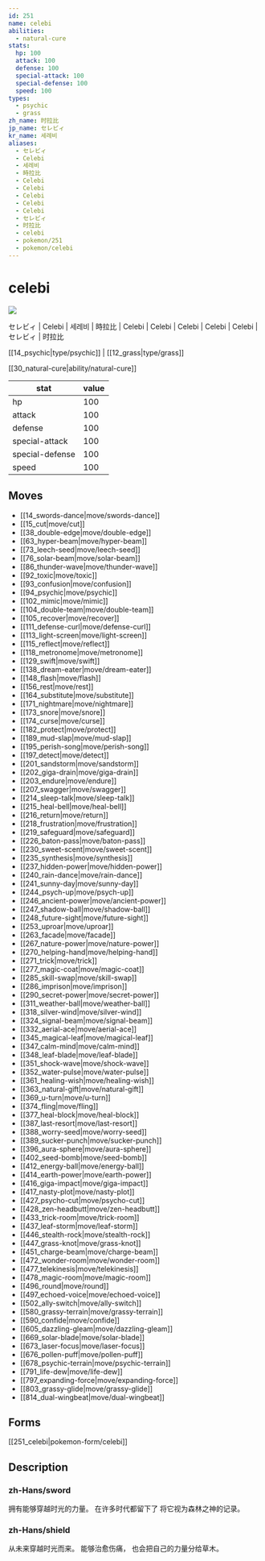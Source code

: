 ```yaml
---
id: 251
name: celebi
abilities:
  - natural-cure
stats:
  hp: 100
  attack: 100
  defense: 100
  special-attack: 100
  special-defense: 100
  speed: 100
types:
  - psychic
  - grass
zh_name: 时拉比
jp_name: セレビィ
kr_name: 세레비
aliases:
  - セレビィ
  - Celebi
  - 세레비
  - 時拉比
  - Celebi
  - Celebi
  - Celebi
  - Celebi
  - Celebi
  - セレビィ
  - 时拉比
  - celebi
  - pokemon/251
  - pokemon/celebi
---
```

# celebi

![](https://raw.githubusercontent.com/PokeAPI/sprites/master/sprites/pokemon/251.png)

セレビィ | Celebi | 세레비 | 時拉比 | Celebi | Celebi | Celebi | Celebi | Celebi | セレビィ | 时拉比

[[14_psychic|type/psychic]] | [[12_grass|type/grass]]

[[30_natural-cure|ability/natural-cure]]

|stat|value|
|---|---|
|hp|100|
|attack|100|
|defense|100|
|special-attack|100|
|special-defense|100|
|speed|100|


## Moves

- [[14_swords-dance|move/swords-dance]]
- [[15_cut|move/cut]]
- [[38_double-edge|move/double-edge]]
- [[63_hyper-beam|move/hyper-beam]]
- [[73_leech-seed|move/leech-seed]]
- [[76_solar-beam|move/solar-beam]]
- [[86_thunder-wave|move/thunder-wave]]
- [[92_toxic|move/toxic]]
- [[93_confusion|move/confusion]]
- [[94_psychic|move/psychic]]
- [[102_mimic|move/mimic]]
- [[104_double-team|move/double-team]]
- [[105_recover|move/recover]]
- [[111_defense-curl|move/defense-curl]]
- [[113_light-screen|move/light-screen]]
- [[115_reflect|move/reflect]]
- [[118_metronome|move/metronome]]
- [[129_swift|move/swift]]
- [[138_dream-eater|move/dream-eater]]
- [[148_flash|move/flash]]
- [[156_rest|move/rest]]
- [[164_substitute|move/substitute]]
- [[171_nightmare|move/nightmare]]
- [[173_snore|move/snore]]
- [[174_curse|move/curse]]
- [[182_protect|move/protect]]
- [[189_mud-slap|move/mud-slap]]
- [[195_perish-song|move/perish-song]]
- [[197_detect|move/detect]]
- [[201_sandstorm|move/sandstorm]]
- [[202_giga-drain|move/giga-drain]]
- [[203_endure|move/endure]]
- [[207_swagger|move/swagger]]
- [[214_sleep-talk|move/sleep-talk]]
- [[215_heal-bell|move/heal-bell]]
- [[216_return|move/return]]
- [[218_frustration|move/frustration]]
- [[219_safeguard|move/safeguard]]
- [[226_baton-pass|move/baton-pass]]
- [[230_sweet-scent|move/sweet-scent]]
- [[235_synthesis|move/synthesis]]
- [[237_hidden-power|move/hidden-power]]
- [[240_rain-dance|move/rain-dance]]
- [[241_sunny-day|move/sunny-day]]
- [[244_psych-up|move/psych-up]]
- [[246_ancient-power|move/ancient-power]]
- [[247_shadow-ball|move/shadow-ball]]
- [[248_future-sight|move/future-sight]]
- [[253_uproar|move/uproar]]
- [[263_facade|move/facade]]
- [[267_nature-power|move/nature-power]]
- [[270_helping-hand|move/helping-hand]]
- [[271_trick|move/trick]]
- [[277_magic-coat|move/magic-coat]]
- [[285_skill-swap|move/skill-swap]]
- [[286_imprison|move/imprison]]
- [[290_secret-power|move/secret-power]]
- [[311_weather-ball|move/weather-ball]]
- [[318_silver-wind|move/silver-wind]]
- [[324_signal-beam|move/signal-beam]]
- [[332_aerial-ace|move/aerial-ace]]
- [[345_magical-leaf|move/magical-leaf]]
- [[347_calm-mind|move/calm-mind]]
- [[348_leaf-blade|move/leaf-blade]]
- [[351_shock-wave|move/shock-wave]]
- [[352_water-pulse|move/water-pulse]]
- [[361_healing-wish|move/healing-wish]]
- [[363_natural-gift|move/natural-gift]]
- [[369_u-turn|move/u-turn]]
- [[374_fling|move/fling]]
- [[377_heal-block|move/heal-block]]
- [[387_last-resort|move/last-resort]]
- [[388_worry-seed|move/worry-seed]]
- [[389_sucker-punch|move/sucker-punch]]
- [[396_aura-sphere|move/aura-sphere]]
- [[402_seed-bomb|move/seed-bomb]]
- [[412_energy-ball|move/energy-ball]]
- [[414_earth-power|move/earth-power]]
- [[416_giga-impact|move/giga-impact]]
- [[417_nasty-plot|move/nasty-plot]]
- [[427_psycho-cut|move/psycho-cut]]
- [[428_zen-headbutt|move/zen-headbutt]]
- [[433_trick-room|move/trick-room]]
- [[437_leaf-storm|move/leaf-storm]]
- [[446_stealth-rock|move/stealth-rock]]
- [[447_grass-knot|move/grass-knot]]
- [[451_charge-beam|move/charge-beam]]
- [[472_wonder-room|move/wonder-room]]
- [[477_telekinesis|move/telekinesis]]
- [[478_magic-room|move/magic-room]]
- [[496_round|move/round]]
- [[497_echoed-voice|move/echoed-voice]]
- [[502_ally-switch|move/ally-switch]]
- [[580_grassy-terrain|move/grassy-terrain]]
- [[590_confide|move/confide]]
- [[605_dazzling-gleam|move/dazzling-gleam]]
- [[669_solar-blade|move/solar-blade]]
- [[673_laser-focus|move/laser-focus]]
- [[676_pollen-puff|move/pollen-puff]]
- [[678_psychic-terrain|move/psychic-terrain]]
- [[791_life-dew|move/life-dew]]
- [[797_expanding-force|move/expanding-force]]
- [[803_grassy-glide|move/grassy-glide]]
- [[814_dual-wingbeat|move/dual-wingbeat]]

## Forms



[[251_celebi|pokemon-form/celebi]]

## Description

### zh-Hans/sword

拥有能够穿越时光的力量。
在许多时代都留下了
将它视为森林之神的记录。

### zh-Hans/shield

从未来穿越时光而来。
能够治愈伤痛，
也会把自己的力量分给草木。

